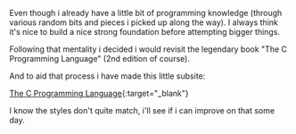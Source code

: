 Even though i already have a little bit of programming knowledge (through various random bits and pieces i picked up along the way). I always think it's nice to build a nice strong foundation before attempting bigger things.

Following that mentality i decided i would revisit the legendary book "The C Programming Language" (2nd edition of course).

And to aid that process i have made this little subsite:

<!-- [The C Programming Language]({{ site.baseurl }}/C-Programming-Language/book/index.html){:target="_blank"} -->

[The C Programming Language](C-Programming-Language/book/index.html){:target="_blank"}

I know the styles don't quite match, i'll see if i can improve on that some day.